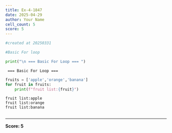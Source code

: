 ```yaml
---
title: Ex-4-1847
date: 2025-04-29
author: Your Name
cell_count: 5
score: 5
---
```


```python
#created at 20250331
```


```python
#Basic For loop
```


```python
print("\n === Basic For Loop === ")
```

    
     === Basic For Loop === 



```python
fruits = ['apple','orange','banana']
for fruit in fruits:
    print(f"fruit list:{fruit}")
```

    fruit list:apple
    fruit list:orange
    fruit list:banana



```python

```


---
**Score: 5**